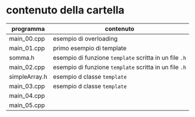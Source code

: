 # contenuto della cartella

   | programma | contenuto |
   | -------------| -------------|
   | main_00.cpp   | esempio di overloading |
   | main_01.cpp   | primo esempio di template |
   | somma.h       | esempio di funzione ```template``` scritta in un file ```.h``` |
   | main_02.cpp   | esempio di funzione ```template``` scritta in un file ```.h``` |
   | simpleArray.h | esempio d classe ```template``` | 
   | main_03.cpp   | esempio d classe ```template``` |
   | main_04.cpp   |  |
   | main_05.cpp   |  |
